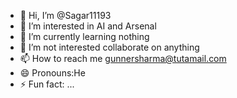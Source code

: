 - 👋 Hi, I’m @Sagar11193
- 👀 I’m interested in AI and Arsenal
- 🌱 I’m currently learning nothing 
- 💞️ I’m not interested collaborate on anything
- 📫 How to reach me gunnersharma@tutamail.com
- 😄 Pronouns:He
- ⚡ Fun fact: ...

<!---
Sagar11193/Sagar11193 is a ✨ special ✨ repository because its `README.md` (this file) appears on your GitHub profile.
You can click the Preview link to take a look at your changes.
--->
